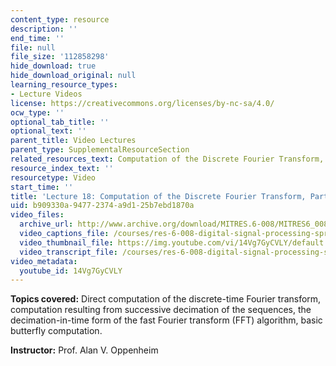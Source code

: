 ```yaml
---
content_type: resource
description: ''
end_time: ''
file: null
file_size: '112858298'
hide_download: true
hide_download_original: null
learning_resource_types:
- Lecture Videos
license: https://creativecommons.org/licenses/by-nc-sa/4.0/
ocw_type: ''
optional_tab_title: ''
optional_text: ''
parent_title: Video Lectures
parent_type: SupplementalResourceSection
related_resources_text: Computation of the Discrete Fourier Transform, Part 1 ([PDF](/courses/res-6-008-digital-signal-processing-spring-2011/resources/mitres_6_008s11_lec18-1))
resource_index_text: ''
resourcetype: Video
start_time: ''
title: 'Lecture 18: Computation of the Discrete Fourier Transform, Part 1'
uid: b909330a-9477-2374-a9d1-25b7ebd1870a
video_files:
  archive_url: http://www.archive.org/download/MITRES.6-008/MITRES6_008_lec18_300k.mp4
  video_captions_file: /courses/res-6-008-digital-signal-processing-spring-2011/684dfebd09355aa3b5118f92ba9afde7_14Vg7GyCVLY.vtt
  video_thumbnail_file: https://img.youtube.com/vi/14Vg7GyCVLY/default.jpg
  video_transcript_file: /courses/res-6-008-digital-signal-processing-spring-2011/1b2cf4212470a58b890c90622587a3de_14Vg7GyCVLY.pdf
video_metadata:
  youtube_id: 14Vg7GyCVLY
---
```


**Topics covered:** Direct computation of the discrete-time Fourier transform, computation resulting from successive decimation of the sequences, the decimation-in-time form of the fast Fourier transform (FFT) algorithm, basic butterfly computation.

**Instructor:** Prof. Alan V. Oppenheim

